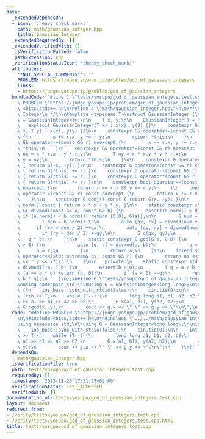 ```yaml
---
data:
  _extendedDependsOn:
  - icon: ':heavy_check_mark:'
    path: math/gaussian_integer.hpp
    title: Gaussian Integer
  _extendedRequiredBy: []
  _extendedVerifiedWith: []
  _isVerificationFailed: false
  _pathExtension: cpp
  _verificationStatusIcon: ':heavy_check_mark:'
  attributes:
    '*NOT_SPECIAL_COMMENTS*': ''
    PROBLEM: https://judge.yosupo.jp/problem/gcd_of_gaussian_integers
    links:
    - https://judge.yosupo.jp/problem/gcd_of_gaussian_integers
  bundledCode: "#line 1 \"tests/yosupo/gcd_of_gaussian_integers.test.cpp\"\n#define\
    \ PROBLEM \"https://judge.yosupo.jp/problem/gcd_of_gaussian_integers\"\n\n#include\
    \ <bits/stdc++.h>\n\n#line 4 \"math/gaussian_integer.hpp\"\n\n/**\n * @brief Gaussian\
    \ Integer\n */\n\ntemplate <typename T>\nstruct GaussianInteger {\n    using G\
    \ = GaussianInteger<T>;\n\n    T x, y;\n\n    GaussianInteger() = default;\n \
    \   explicit GaussianInteger(T x) : x(x), y(0) {}\n    constexpr GaussianInteger(T\
    \ x, T y) : x(x), y(y) {}\n\n    constexpr G& operator+=(const G& r) noexcept\
    \ {\n        x += r.x, y += r.y;\n        return *this;\n    }\n    constexpr\
    \ G& operator-=(const G& r) noexcept {\n        x -= r.x, y -= r.y;\n        return\
    \ *this;\n    }\n    constexpr G& operator*=(const G& r) noexcept {\n        T\
    \ nx = x * r.x - y * r.y;\n        T ny = x * r.y + y * r.x;\n        x = nx,\
    \ y = ny;\n        return *this;\n    }\n\n    constexpr G operator-() const noexcept\
    \ { return G(-x, -y); }\n\n    constexpr G operator+(const G& r) const noexcept\
    \ { return G(*this) += r; }\n    constexpr G operator-(const G& r) const noexcept\
    \ { return G(*this) -= r; }\n    constexpr G operator*(const G& r) const noexcept\
    \ { return G(*this) *= r; }\n\n    constexpr bool operator==(const G& r) const\
    \ noexcept {\n        return x == r.x && y == r.y;\n    }\n    constexpr bool\
    \ operator!=(const G& r) const noexcept {\n        return x != r.x || y != r.y;\n\
    \    }\n\n    constexpr G conj() const { return G(x, -y); }\n\n    constexpr T\
    \ norm() const { return x * x + y * y; }\n\n    static constexpr std::pair<G,\
    \ G> divmod(const G& a, const G& b) {\n        assert(b.norm() > 0);\n       \
    \ if (a.norm() < b.norm()) return {G(0), G(a)};\n\n        G num = a * b.conj();\n\
    \        T den = b.norm();\n\n        auto [qx, rx] = divmod(num.x, den);\n  \
    \      if (rx > den / 2) ++qx;\n        auto [qy, ry] = divmod(num.y, den);\n\
    \        if (ry > den / 2) ++qy;\n\n        G q(qx, qy);\n        return {q, a\
    \ - q * b};\n    }\n\n    static constexpr G gcd(G a, G b) {\n        while (b.norm()\
    \ > 0) {\n            auto [q, r] = divmod(a, b);\n            a = b;\n      \
    \      b = r;\n        }\n        return a;\n    }\n\n    friend std::ostream&\
    \ operator<<(std::ostream& os, const G& r) {\n        return os << r.x << \"+\"\
    \ << r.y << \"i\";\n    }\n\n   private:\n    static constexpr std::pair<T, T>\
    \ divmod(T a, T b) {\n        assert(b > 0);\n        T q = a / b;\n        if\
    \ (a == b * q) return {q, 0};\n        if (a < 0) --q;\n        return {q, a -\
    \ b * q};\n    }\n};\n#line 6 \"tests/yosupo/gcd_of_gaussian_integers.test.cpp\"\
    \nusing namespace std;\n\nusing G = GaussianInteger<long long>;\n\nint main()\
    \ {\n    ios_base::sync_with_stdio(false);\n    cin.tie(0);\n\n    int T;\n  \
    \  cin >> T;\n    while (T--) {\n        long long a1, b1, a2, b2;\n        cin\
    \ >> a1 >> b1 >> a2 >> b2;\n        G x(a1, b1), y(a2, b2);\n        auto g =\
    \ G::gcd(x, y);\n        cout << g.x << \" \" << g.y << \"\\n\";\n    }\n}\n"
  code: "#define PROBLEM \"https://judge.yosupo.jp/problem/gcd_of_gaussian_integers\"\
    \n\n#include <bits/stdc++.h>\n\n#include \"../../math/gaussian_integer.hpp\"\n\
    using namespace std;\n\nusing G = GaussianInteger<long long>;\n\nint main() {\n\
    \    ios_base::sync_with_stdio(false);\n    cin.tie(0);\n\n    int T;\n    cin\
    \ >> T;\n    while (T--) {\n        long long a1, b1, a2, b2;\n        cin >>\
    \ a1 >> b1 >> a2 >> b2;\n        G x(a1, b1), y(a2, b2);\n        auto g = G::gcd(x,\
    \ y);\n        cout << g.x << \" \" << g.y << \"\\n\";\n    }\n}"
  dependsOn:
  - math/gaussian_integer.hpp
  isVerificationFile: true
  path: tests/yosupo/gcd_of_gaussian_integers.test.cpp
  requiredBy: []
  timestamp: '2023-11-26 17:31:25+09:00'
  verificationStatus: TEST_ACCEPTED
  verifiedWith: []
documentation_of: tests/yosupo/gcd_of_gaussian_integers.test.cpp
layout: document
redirect_from:
- /verify/tests/yosupo/gcd_of_gaussian_integers.test.cpp
- /verify/tests/yosupo/gcd_of_gaussian_integers.test.cpp.html
title: tests/yosupo/gcd_of_gaussian_integers.test.cpp
---
```

